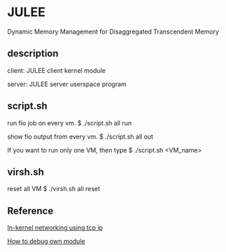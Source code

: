 # JULEE
Dynamic Memory Management for Disaggregated Transcendent Memory

## description

client: JULEE client kernel module

server: JULEE server userspace program

## script.sh

run fio job on every vm.
$ ./script.sh all run

show fio output from every vm.
$ ./script.sh all out

If you want to run only one VM, then type
$ ./script.sh <VM_name>

## virsh.sh

reset all VM
$ ./virsh.sh all reset

## Reference

[In-kernel networking using tcp ip](https://github.com/abysamross/simple-linux-kernel-tcp-client-server)

[How to debug own module](https://namj.be/kgdb/2020-02-21-kgdb-module/)
